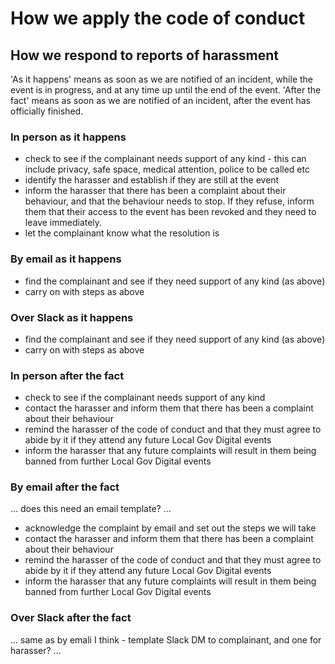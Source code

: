 # How we apply the code of conduct

## How we respond to reports of harassment

'As it happens' means as soon as we are notified of an incident, while the event is in progress, and at any time up until the end of the event.
'After the fact' means as soon as we are notified of an incident, after the event has officially finished.

### In person as it happens
* check to see if the complainant needs support of any kind - this can include privacy, safe space, medical attention, police to be called etc
* identify the harasser and establish if they are still at the event
* inform the harasser that there has been a complaint about their behaviour, and that the behaviour needs to stop. If they refuse, inform them that their access to the event has been revoked and they need to leave immediately.
* let the complainant know what the resolution is
 
### By email as it happens
* find the complainant and see if they need support of any kind (as above)
* carry on with steps as above 

### Over Slack as it happens
* find the complainant and see if they need support of any kind (as above)
* carry on with steps as above 

### In person after the fact
* check to see if the complainant needs support of any kind
* contact the harasser and inform them that there has been a complaint about their behaviour
* remind the harasser of the code of conduct and that they must agree to abide by it if they attend any future Local Gov Digital events
* inform the harasser that any future complaints will result in them being banned from further Local Gov Digital events

### By email after the fact
... does this need an email template? ...
* acknowledge the complaint by email and set out the steps we will take
* contact the harasser and inform them that there has been a complaint about their behaviour
* remind the harasser of the code of conduct and that they must agree to abide by it if they attend any future Local Gov Digital events
* inform the harasser that any future complaints will result in them being banned from further Local Gov Digital events

### Over Slack after the fact
... same as by emali I think - template Slack DM to complainant, and one for harasser? ...
